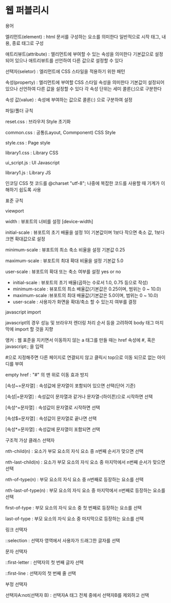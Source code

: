 # 웹 퍼블리시 

용어

<!-- 여는 태그, 속성, 속성값, 닫는 태그 -->
엘리먼트(element) : html 문서를 구성하는 요소를 의미한다 일반적으로 시작 태그, 내용, 종료 태그로 구성

애트리뷰트(attribute) : 엘리먼트에 부여할 수 있는 속성을 의미한다 기본값으로 설정되어 있으나 애트리뷰트를 선언하여 다른 값으로 설정할 수 있다

<!-- html 요소의 css 스타일을 지정하는 역할 -->
선택자(seletor) : 엘리먼트에 CSS 스타일을 적용하기 위한 패턴

속성(property) : 엘리먼트에 부여할 CSS 스타일 속성을 의미한다 기본값이 설정되어 있으나 선언하여 다른 값을 설정할 수 있다 각 속성 단위는 세미 콜론(;)으로 구분한다

속성 값(value) : 속성에 부여하는 값으로 콜론(:) 으로 구분하여 설정



 파일/폴더 규칙

<!-- 브라우저 마다 다른 기본값으로 스타일이 적용되있다
동일한 css 스타일을 보여주기 위해 초기화 -->
reset.css : 브라우저 Style 초기화

<!-- 공통적으로 적용되는 스타일 -->
common.css : 공통(Layout, Commponent) CSS Style

style.css : Page style

library1.css : Library CSS

ui_script.js : UI Javascript

library1.js : Library JS


인코딩
CSS 첫 코드를 @charset "utf-8";
나중에 복잡한 코드를 사용할 때 기계가 이해하기 쉽도록 사용


표준 규칙

viewport

<meta name="viewport" content="width=device-width, initial-scale=1.0, maximum-scale=1.0, minimum-scale=1.0, user-scalable=no">

width : 뷰포트의 너비를 설정 [device-width]

initial-scale : 뷰포트의 초기 배율을 설정 1이 기본값이며 1보다 작으면 축소 값, 1보다 크면 확대값으로 설정

minimum-scale : 뷰포트의 최소 축소 비율을 설정 기본값 0.25

maximum-scale : 뷰포트의 최대 확대 비율을 설정 기본값 5.0

user-scale : 뷰포트의 확대 또는 축소 여부를 설정 yes or no 



* initial-scale : 뷰포트의 초기 배율(곱하는 수로서 1.0, 0.75 등으로 작성)
* minimum-scale : 뷰포트의 최소 배율값(기본값은 0.25이며, 범위는 0 ~ 10.0)
* maximum-scale :뷰포트의 최대 배율값(기본값은 5.0이며, 범위는 0 ~ 10.0)
* user-scale : 사용자가 화면을 확대/축소 할 수 있는지 여부를 결정



javascript import

<script src="../ui_script.js" charset="utf-8"></script>

javascript의 경우 성능 및 브라우저 렌더링 처리 순서 등을 고려하여 body 태그 마지막에 import 할 것을 지향



앵커 : 웹 표준을 지키면서 이동하지 않는 a 태그를 만들 때는 href 속성에 #, 혹은 javascript:; 을 입력

#으로 지정해주면 다른 페이지로 연결되지 않고 클릭시 top으로 이동 되므로 없는 아이디를 부여

empty href : "#" 의 맨 위로 이동 효과 방지

[속성~=문자열] : 속성값에 문자열이 포함되어 있으면 선택(단어 기준)

[속성|=문자열] : 속성값이 문자열과 같거나 문자열-(하이픈)으로 시작하면 선택

[속성^=문자열] : 속성값이 문자열로 시작하면 선택

[속성$=문자열] : 속성값이 문자열로 끝나면 선택

[속성*=문자열] : 속성값에 문자열이 포함되면 선택



구조적 가상 클래스 선택자

nth-child(n) : 요소가 부모 요소의 자식 요소 중 n번째 순서가 맞으면 선택

nth-last-child(n) : 요소가 부모 요소의 자식 요소 중 마지막에서 n번째 순서가 맞으면 선택

nth-of-type(n) : 부모 요소의 자식 요소 중 n번째로 등장하는 요소를 선택

nth-last-of-type(n) : 부모 요소의 자식 요소 중 마지막에서 n번째로 등장하는 요소를 선택

first-of-type : 부모 요소의 자식 요소 중 첫 번째로 등장하는 요소를 선택

last-of-type : 부모 요소의 자식 요소 중 마지막으로 등장하는 요소를 선택



링크 선택자

::selection : 선택자 영역에서 사용자가 드래그한 글자를 선택



문자 선택자

::first-letter : 선택자의 첫 번째 글자 선택

::first-line : 선택자의 첫 번째 줄 선택



부정 선택자 

선택자A:not(선택자 B) : 선택자A 태그 전체 중에서 선택자B를 제외하고 선택
